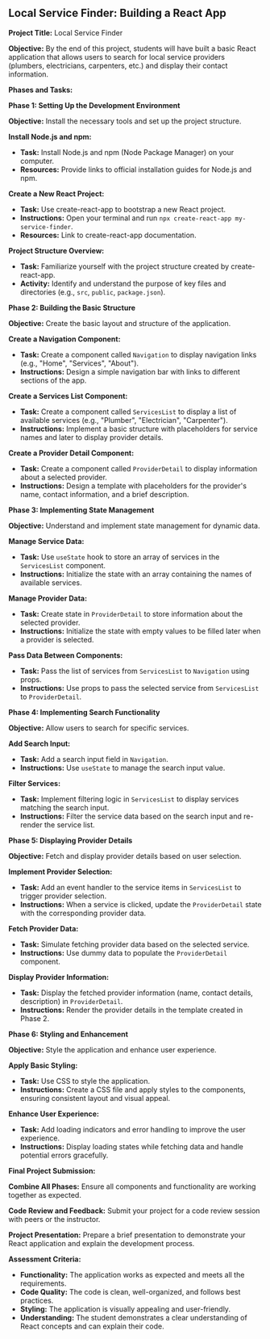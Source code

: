 ## Local Service Finder: Building a React App

**Project Title:** Local Service Finder

**Objective:** By the end of this project, students will have built a basic React application that allows users to search for local service providers (plumbers, electricians, carpenters, etc.) and display their contact information.

**Phases and Tasks:**

**Phase 1: Setting Up the Development Environment**

**Objective:** Install the necessary tools and set up the project structure.

**Install Node.js and npm:**

* **Task:** Install Node.js and npm (Node Package Manager) on your computer.
* **Resources:** Provide links to official installation guides for Node.js and npm.

**Create a New React Project:**

* **Task:** Use create-react-app to bootstrap a new React project.
* **Instructions:** Open your terminal and run `npx create-react-app my-service-finder`.
* **Resources:** Link to create-react-app documentation.

**Project Structure Overview:**

* **Task:** Familiarize yourself with the project structure created by create-react-app.
* **Activity:** Identify and understand the purpose of key files and directories (e.g., `src`, `public`, `package.json`).

**Phase 2: Building the Basic Structure**

**Objective:**  Create the basic layout and structure of the application.

**Create a Navigation Component:**

* **Task:** Create a component called `Navigation` to display navigation links (e.g., "Home", "Services", "About").
* **Instructions:** Design a simple navigation bar with links to different sections of the app.

**Create a Services List Component:**

* **Task:** Create a component called `ServicesList` to display a list of available services (e.g., "Plumber", "Electrician", "Carpenter").
* **Instructions:** Implement a basic structure with placeholders for service names and later to display provider details.

**Create a Provider Detail Component:**

* **Task:** Create a component called `ProviderDetail` to display information about a selected provider.
* **Instructions:**  Design a template with placeholders for the provider's name, contact information, and a brief description.

**Phase 3: Implementing State Management**

**Objective:** Understand and implement state management for dynamic data.

**Manage Service Data:**

* **Task:** Use `useState` hook to store an array of services in the `ServicesList` component.
* **Instructions:**  Initialize the state with an array containing the names of available services.

**Manage Provider Data:**

* **Task:**  Create state in `ProviderDetail` to store information about the selected provider.
* **Instructions:** Initialize the state with empty values to be filled later when a provider is selected.

**Pass Data Between Components:**

* **Task:** Pass the list of services from `ServicesList` to `Navigation` using props.
* **Instructions:**  Use props to pass the selected service from `ServicesList` to `ProviderDetail`.

**Phase 4: Implementing Search Functionality**

**Objective:** Allow users to search for specific services.

**Add Search Input:**

* **Task:**  Add a search input field in `Navigation`.
* **Instructions:** Use `useState` to manage the search input value.

**Filter Services:**

* **Task:** Implement filtering logic in `ServicesList` to display services matching the search input.
* **Instructions:** Filter the service data based on the search input and re-render the service list.

**Phase 5: Displaying Provider Details**

**Objective:** Fetch and display provider details based on user selection.

**Implement Provider Selection:**

* **Task:** Add an event handler to the service items in `ServicesList` to trigger provider selection.
* **Instructions:** When a service is clicked, update the `ProviderDetail` state with the corresponding provider data.

**Fetch Provider Data:**

* **Task:**  Simulate fetching provider data based on the selected service.
* **Instructions:** Use dummy data to populate the `ProviderDetail` component.

**Display Provider Information:**

* **Task:** Display the fetched provider information (name, contact details, description) in `ProviderDetail`.
* **Instructions:** Render the provider details in the template created in Phase 2.

**Phase 6: Styling and Enhancement**

**Objective:**  Style the application and enhance user experience.

**Apply Basic Styling:**

* **Task:**  Use CSS to style the application.
* **Instructions:**  Create a CSS file and apply styles to the components, ensuring consistent layout and visual appeal.

**Enhance User Experience:**

* **Task:** Add loading indicators and error handling to improve the user experience.
* **Instructions:** Display loading states while fetching data and handle potential errors gracefully.

**Final Project Submission:**

**Combine All Phases:** Ensure all components and functionality are working together as expected.

**Code Review and Feedback:** Submit your project for a code review session with peers or the instructor.

**Project Presentation:** Prepare a brief presentation to demonstrate your React application and explain the development process.

**Assessment Criteria:**

* **Functionality:** The application works as expected and meets all the requirements.
* **Code Quality:** The code is clean, well-organized, and follows best practices.
* **Styling:** The application is visually appealing and user-friendly.
* **Understanding:** The student demonstrates a clear understanding of React concepts and can explain their code. 
